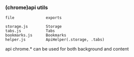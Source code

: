 
### (chrome)api utils

```
file              exports

storage.js        Storage
tabs.js           Tabs
bookmarks.js      Bookmarks
helper.js         ApiHelper(.storage, .tabs)
```


api chrome.* can be used for both background and content

